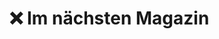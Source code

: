 <!--
---article_info
title: Im nächsten Magazin
author: [author]
reviews: [reviewer_1, reviewer_2]
---
-->

# ❌ Im nächsten Magazin


